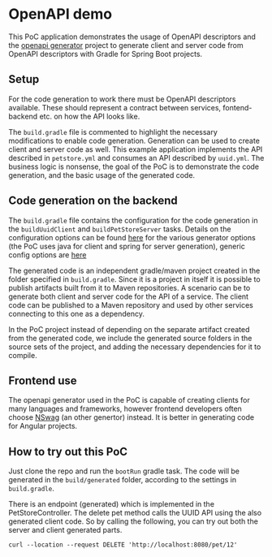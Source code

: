 # OpenAPI demo

This PoC application demonstrates the usage of OpenAPI descriptors and the [openapi generator](https://github.com/OpenAPITools/openapi-generator) project to generate client and server code from OpenAPI descriptors with Gradle for Spring Boot projects.

## Setup

For the code generation to work there must be OpenAPI descriptors available. These should represent a contract between services, fontend-backend etc. on how the API looks like.

The ```build.gradle``` file is commented to highlight the necessary modifications to enable code generation. Generation can be used to create client and server code as well. This example application implements the API described in ```petstore.yml``` and consumes an API described by ```uuid.yml```. The business logic is nonsense, the goal of the PoC is to demonstrate the code generation, and the basic usage of the generated code.

## Code generation on the backend

The ```build.gradle``` file contains the configuration for the code generation in the ```buildUuidClient``` and ```buildPetStoreServer``` tasks. Details on the configuration options can be found [here](https://openapi-generator.tech/docs/generators/) for the various generator options (the PoC uses java for client and spring for server generation), generic config options are [here](https://github.com/OpenAPITools/openapi-generator/tree/master/modules/openapi-generator-gradle-plugin)

The generated code is an independent gradle/maven project created in the folder specified in ```build.gradle```. Since it is a project in itself it is possible to publish artifacts built from it to Maven repositories. A scenario can be to generate both client and server code for the API of a service. The client code can be published to a Maven repository and used by other services connecting to this one as a dependency.

In the PoC project instead of depending on the separate artifact created from the generated code, we include the generated source folders in the source sets of the project, and adding the necessary dependencies for it to compile.

## Frontend use

The openapi generator used in the PoC is capable of creating clients for many languages and frameworks, however frontend developers often choose [NSwag](https://github.com/RicoSuter/NSwag) (an other genertor) instead. It is better in generating code for Angular projects.

## How to try out this PoC

Just clone the repo and run the ```bootRun``` gradle task. The code will be generated in the ```build/generated``` folder, according to the settings in ```build.gradle```.

There is an endpoint (generated) which is implemented in the PetStoreController. The delete pet method calls the UUID API using the also generated client code. So by calling the following, you can try out both the server and client generated parts.

```shell
curl --location --request DELETE 'http://localhost:8080/pet/12'
```
